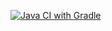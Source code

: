 [![Java CI with Gradle](https://github.com/Timofey-Green/selenide/actions/workflows/gradle.yml/badge.svg)](https://github.com/Timofey-Green/selenide/actions/workflows/gradle.yml)